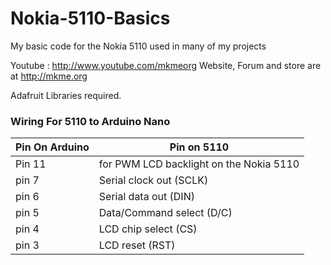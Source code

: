 # Nokia-5110-Basics
My basic code for the Nokia 5110 used in many of my projects

Youtube : http://www.youtube.com/mkmeorg
Website, Forum and store are at http://mkme.org

Adafruit Libraries required.

### Wiring For 5110 to Arduino Nano
| Pin On Arduino | Pin on 5110  |
| ---------- |----------------|
| Pin 11 | for PWM LCD backlight on the Nokia 5110  |
| pin 7  | Serial clock out (SCLK) |
| pin 6  | Serial data out (DIN) |
|pin 5   | Data/Command select (D/C) |
|pin 4   | LCD chip select (CS)  |
|pin 3   | LCD reset (RST) |
